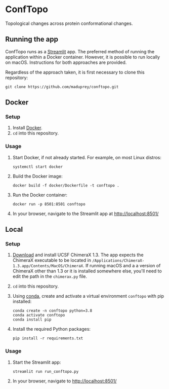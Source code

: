 # ConfTopo
 Topological changes across protein conformational changes.

## Running the app
ConfTopo runs as a [Streamlit](https://streamlit.io/) app. The preferred method of running the application within a Docker container. However, it is possible to run locally on macOS. Instructions for both approaches are provided.

Regardless of the approach taken, it is first necessary to clone this repository:
```
git clone https://github.com/maduprey/conftopo.git
```

## Docker

### Setup
1. Install [Docker](https://www.docker.com/).
1. `cd` into this repository.

### Usage
1. Start Docker, if not already started. For example, on most Linux distros:
	```
	systemctl start docker
	```
1. Build the Docker image: 
	```
	docker build -f docker/Dockerfile -t conftopo .
	```
1. Run the Docker container:
	```
	docker run -p 8501:8501 conftopo
	```
1. In your browser, navigate to the Streamlit app at [http://localhost:8501/](http://localhost:8501/)


## Local

### Setup
1. [Download](https://www.cgl.ucsf.edu/chimerax/download.html) and install UCSF ChimeraX 1.3. The app expects the ChimeraX executable to be located in `/Applications/ChimeraX-1.3.app/Contents/MacOS/ChimeraX`. If running macOS and a a version of ChimeraX other than 1.3 or it is installed somewhere else, you'll need to edit the path in the `chimerax.py` file.

1. `cd` into this repository.
1. Using [conda](https://docs.conda.io/), create and activate a virtual environment `conftopo` with pip installed:
	```
	conda create -n conftopo python=3.8
	conda activate conftopo
	conda install pip
	```
1. Install the required Python packages:
	```
	pip install -r requirements.txt
	```

### Usage
1. Start the Streamlit app:
	```
	streamlit run run_conftopo.py
	```
1. In your browser, navigate to [http://localhost:8501/](http://localhost:8501/)